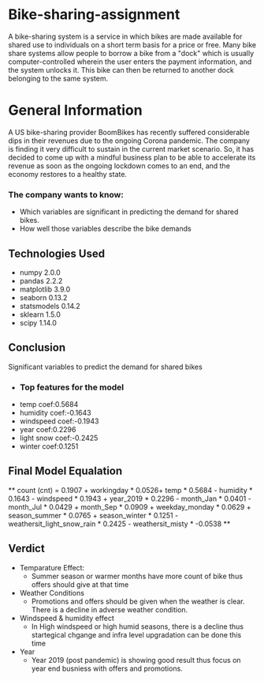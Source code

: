 # Bike-sharing-assignment

A bike-sharing system is a service in which bikes are made available for shared use to individuals on a short term basis for a price or free. Many bike share systems allow people to borrow a bike from a "dock" which is usually computer-controlled wherein the user enters the payment information, and the system unlocks it. This bike can then be returned to another dock belonging to the same system.

# General Information

A US bike-sharing provider BoomBikes has recently suffered considerable dips in their revenues due to the ongoing Corona pandemic. The company is finding it very difficult to sustain in the current market scenario. So, it has decided to come up with a mindful business plan to be able to accelerate its revenue as soon as the ongoing lockdown comes to an end, and the economy restores to a healthy state.

### The company wants to know:

- Which variables are significant in predicting the demand for shared bikes.
- How well those variables describe the bike demands

## Technologies Used

- numpy 2.0.0
- pandas 2.2.2
- matplotlib 3.9.0
- seaborn 0.13.2
- statsmodels 0.14.2
- sklearn 1.5.0
- scipy 1.14.0

## Conclusion

Significant variables to predict the demand for shared bikes

- ### Top features for the model
- temp coef:0.5684
- humidity coef:-0.1643
- windspeed coef:-0.1943
- year coef:0.2296
- light snow coef:-0.2425
- winter coef:0.1251

## Final Model Equalation

** count (cnt) = 0.1907 + workingday \* 0.0526+ temp \* 0.5684 - humidity \* 0.1643 - windspeed \* 0.1943 + year_2019 \* 0.2296 - month_Jan \* 0.0401 - month_Jul \* 0.0429 + month_Sep \* 0.0909 + weekday_monday \* 0.0629 + season_summer \* 0.0765 + season_winter \* 0.1251 - weathersit_light_snow_rain \* 0.2425 - weathersit_misty \* -0.0538 **

## Verdict

- Temparature Effect:
  - Summer season or warmer months have more count of bike thus offers should give at that time
- Weather Conditions
  - Promotions and offers should be given when the weather is clear. There is a decline in adverse weather condition.
- Windspeed & humidity effect
  - In High windspeed or high humid seasons, there is a decline thus startegical chgange and infra level upgradation can be done this time
- Year
  - Year 2019 (post pandemic) is showing good result thus focus on year end busniess with offers and promotions.
